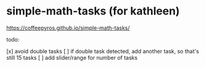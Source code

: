 # simple-math-tasks (for kathleen)

https://coffeepyros.github.io/simple-math-tasks/

todo:

[x] avoid double tasks
[ ] if double task detected, add another task, so that's still 15 tasks
[ ] add slider/range for number of tasks
